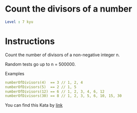 # Count the divisors of a number

```yaml
Level : 7 kyu
```

# Instructions

Count the number of divisors of a non-negative integer n.

Random tests go up to n = 500000.

Examples

```yaml
numberOfDivisors(4)  == 3 // 1, 2, 4
numberOfDivisors(5)  == 2 // 1, 5
numberOfDivisors(12) == 6 // 1, 2, 3, 4, 6, 12
numberOfDivisors(30) == 8 // 1, 2, 3, 5, 6, 10, 15, 30
```


You can find this Kata by [link](https://www.codewars.com/kata/542c0f198e077084c0000c2e/train/java)